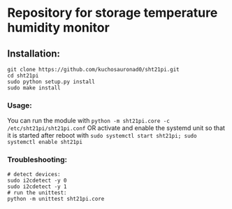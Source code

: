 # Repository for storage temperature humidity monitor

## Installation:
```
git clone https://github.com/kuchosauronad0/sht21pi.git
cd sht21pi
sudo python setup.py install
sudo make install
```


### Usage:
You can run the module with
`python -m sht21pi.core -c /etc/sht21pi/sht21pi.conf`
OR
activate and enable the systemd unit so that it is started after reboot with
`sudo systemctl start sht21pi; sudo systemctl enable sht21pi`

### Troubleshooting:
```
# detect devices:
sudo i2cdetect -y 0
sudo i2cdetect -y 1
# run the unittest:
python -m unittest sht21pi.core
```
